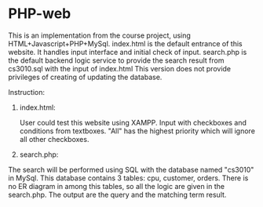 # PHP-web

This is an implementation from the course project, using HTML+Javascript+PHP+MySql. 
index.html is the default entrance of this website. It handles input interface and initial check of input.
search.php is the default backend logic service to provide the search result from cs3010.sql with the input of index.html 
This version does not provide privileges of creating of updating the database.

Instruction:

1. index.html:

   User could test this website using XAMPP. Input with checkboxes and conditions from textboxes. "All" has the highest priority which will ignore all other checkboxes.

2. search.php:

  The search will be performed using SQL with the database named "cs3010" in MySql. This database contains 3 tables: cpu, customer, orders. There is no ER diagram in among this tables, so all the logic are given in the search.php. The output are the query and the matching term result.

